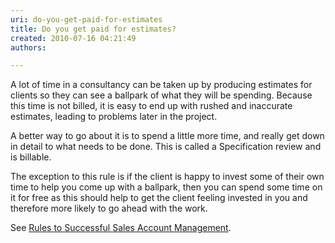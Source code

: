 ```yaml
---
uri: do-you-get-paid-for-estimates
title: Do you get paid for estimates?
created: 2010-07-16 04:21:49
authors:

---
```





<span class='intro'> <p>A lot of time in a consultancy can be taken up by producing estimates for clients so they can see a ballpark of what they will be spending. Because this time is not billed, it is easy to end up with rushed and inaccurate estimates, leading to problems later in the project. </p>
<p>A better way to go about it is to spend a little more time, and really get down in detail to what needs to be done. This is called a Specification review and is billable. </p>
<p>The exception to this rule is if the client is happy to invest some of their own time to help you come up with a ballpark, then you can spend some time on it for free as this should help to get the client feeling invested in you and therefore more likely to go ahead with the work.</p>
<p>See <a href="/meetings-do-you-know-the-outcomes-from-your-initial-meeting-(spec-review-or-ad-hoc-work)">Rules to Successful Sales Account Management</a>.</p> </span>




